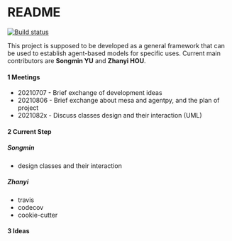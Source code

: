 # README
[![Build status](https://travis-ci.com/SongminYu/ABM_Framework.svg?token=hUQyFUyaU39xjrgo3fuu&branch=master)](https://travis-ci.com/SongminYu)

This project is supposed to be developed as a general framework that can be used to establish agent-based models for specific uses. Current main contributors are **Songmin YU** and **Zhanyi HOU**. 



#### 1 Meetings

- 20210707 - Brief exchange of development ideas
- 20210806 - Brief exchange about mesa and agentpy, and the plan of project
- 2021082x - Discuss classes design and their interaction (UML)



#### 2 Current Step

##### Songmin

- design classes and their interaction

##### Zhanyi

- travis
- codecov
- cookie-cutter



#### 3 Ideas







